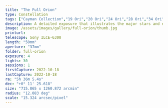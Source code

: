 ```yaml
---
title: "The Full Orion"
type: Constellation
tags: ["Cayman Collection","19 Ori","20 Ori","24 Ori","28 Ori","34 Ori","39 Ori","44 Ori","46 Ori","50 Ori","58 Ori","Al Mankib","Algebar (β Ori)","Betelgeux (α Ori)","Flame Nebula","Great Orion Nebula","Heka (λ Ori)","IC434","M42","M43","Mairan's Nebula","NGC1976","NGC1982","NGC2024","NGC2112","Orion B","Orion Nebula","Part of the constellation Orion (Ori)","The star Alnilam (ε Ori)","The star Alnitak (ζ Ori)","The star Bellatrix (γ Ori)","The star Betelgeuse","The star Hatysa (ι Ori)","The star Meissa","The star Mintaka (δ Ori)","The star Rigel","The star Saif al Jabbar (η Ori)","The star τ Ori"]
description: A detailed exposure that illustrates the major stars and nebulae.
image: /assets/images/gallery/full-orion/thumb.jpg
printurl: 
telescope: Sony ILCE-6300
length: "50mm"
aperture: "37mm"
folder: full-orion
exposure: 4
lights: 30
sessions: 1
firstCapture: 2022-10-18
lastCapture: 2022-10-18
ra: "5h 36m 5.4s"
dec: "+0° 11' 25.618"
size: "715.865 x 1260.872 arcmin"
radius: "12.083 deg"
scale: "15.324 arcsec/pixel"
---
```

